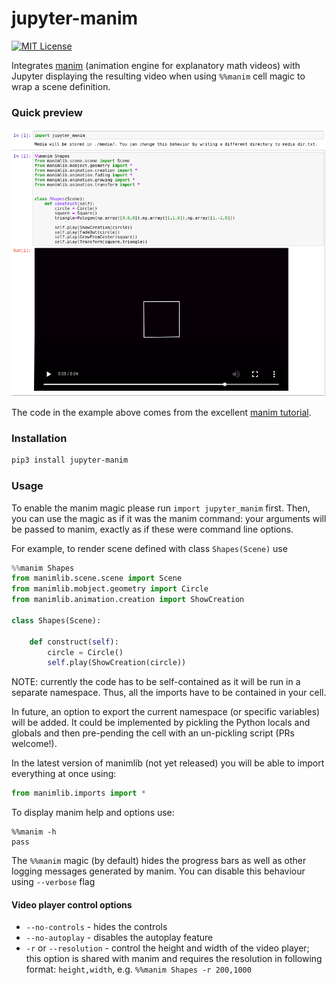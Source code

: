 # jupyter-manim
[![MIT License](https://img.shields.io/badge/license-MIT-blue.svg?style=flat)](http://choosealicense.com/licenses/mit/)


Integrates [manim](https://github.com/3b1b/manim) (animation engine for explanatory math videos)
with Jupyter displaying the resulting video when using `%%manim` cell magic to wrap a scene definition.

### Quick preview

<img src='screenshots/cell_magic_demo.png'>

The code in the example above comes from the excellent [manim tutorial](https://github.com/malhotra5/Manim-Tutorial).

### Installation

```sh
pip3 install jupyter-manim
```

### Usage

To enable the manim magic please run `import jupyter_manim` first. Then, you can use the magic as if it was the manim command: your arguments will be passed to manim, exactly as if these were command line options.

For example, to render scene defined with class `Shapes(Scene)` use

```python
%%manim Shapes
from manimlib.scene.scene import Scene
from manimlib.mobject.geometry import Circle
from manimlib.animation.creation import ShowCreation

class Shapes(Scene):

    def construct(self):
        circle = Circle()
        self.play(ShowCreation(circle))
```

NOTE: currently the code has to be self-contained as it will be run in a separate namespace.
Thus, all the imports have to be contained in your cell.

In future, an option to export the current namespace (or specific variables) will be added.
It could be implemented by pickling the Python locals and globals and then pre-pending the cell with an un-pickling script (PRs welcome!).

In the latest version of manimlib (not yet released) you will be able to import everything at once using:

```python
from manimlib.imports import *
```


To display manim help and options use:

```
%%manim -h
pass
```



The `%%manim` magic (by default) hides the progress bars as well as other logging messages generated by manim.
You can disable this behaviour using `--verbose` flag

#### Video player control options

 - `--no-controls` - hides the controls
 - `--no-autoplay` - disables the autoplay feature
 - `-r` or `--resolution` - control the height and width of the video player;
  this option is shared with manim and requires the resolution in following format:
  `height,width`, e.g. `%%manim Shapes -r 200,1000`
